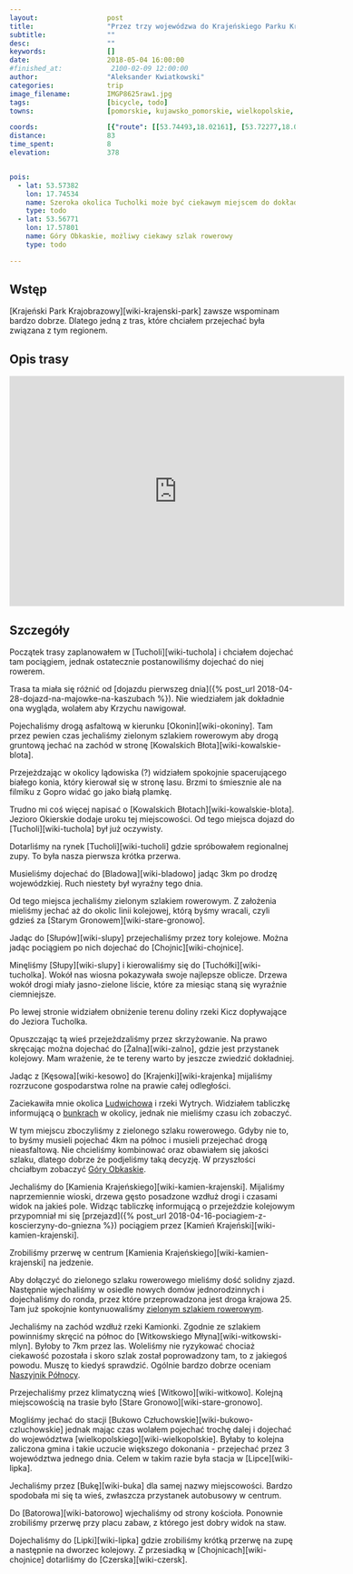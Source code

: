 ```yaml
---
layout:                 post
title:                  "Przez trzy wojewódzwa do Krajeńskiego Parku Krajobrazowego"
subtitle:               ""
desc:                   ""
keywords:               []
date:                   2018-05-04 16:00:00
#finished_at:            2100-02-09 12:00:00
author:                 "Aleksander Kwiatkowski"
categories:             trip
image_filename:         IMGP8625raw1.jpg
tags:                   [bicycle, todo]
towns:                  [pomorskie, kujawsko_pomorskie, wielkopolskie, czersk, sliwice, cekcyn, tuchola, kesowo, kamien_krajenski, debrzno, lipka]

coords:                 [{"route": [[53.74493,18.02161], [53.72277,18.04766], [53.71812,18.04586], [53.68611,18.07908], [53.67363,18.05719], [53.66709,18.05826], [53.65362,18.02174], [53.64021,17.98947], [53.63036,17.97831], [53.62242,17.97320], [53.62036,17.97835], [53.60160,17.92183], [53.59523,17.88510], [53.59311,17.85579], [53.59602,17.84763], [53.59497,17.81811], [53.57791,17.77828], [53.57362,17.76073], [53.57143,17.73005], [53.55777,17.71460], [53.55012,17.70151], [53.54686,17.67232], [53.53742,17.66160], [53.53676,17.65040], [53.54232,17.64143], [53.52301,17.56963], [53.52658,17.56268], [53.52477,17.54143], [53.53112,17.52444], [53.53036,17.48328], [53.52648,17.46225], [53.53526,17.39200], [53.53842,17.38921], [53.53980,17.37750], [53.51403,17.35733], [53.51301,17.32454], [53.49270,17.32814], [53.47334,17.29106], [53.49561,17.25381]], "type": "bicycle"}]
distance:               83
time_spent:             8
elevation:              378


pois:
  - lat: 53.57382
    lon: 17.74534
    name: Szeroka okolica Tucholki może być ciekawym miejscem do dokładnej eksploracji
    type: todo
  - lat: 53.56771
    lon: 17.57801  
    name: Góry Obkaskie, możliwy ciekawy szlak rowerowy
    type: todo

---
```



## Wstęp

[Krajeński Park Krajobrazowy][wiki-krajenski-park] zawsze wspominam bardzo
dobrze. Dlatego jedną z tras, które chciałem przejechać była
związana z tym regionem.

## Opis trasy

<iframe height='405' width='590' frameborder='0' allowtransparency='true' scrolling='no' src='https://www.strava.com/activities/1549491018/embed/05a6274fd3c78fb8181299e3eca6692724569535'></iframe>

## Szczegóły

Początek trasy zaplanowałem w [Tucholi][wiki-tuchola] i chciałem
dojechać tam pociągiem, jednak ostatecznie postanowiliśmy
dojechać do niej rowerem.

Trasa ta miała się różnić od
[dojazdu pierwszeg dnia]({% post_url 2018-04-28-dojazd-na-majowke-na-kaszubach %}).
Nie wiedziałem jak dokładnie ona wygląda, wolałem aby
Krzychu nawigował.

Pojechaliśmy drogą asfaltową w kierunku [Okonin][wiki-okoniny].
Tam przez pewien czas jechaliśmy zielonym szlakiem rowerowym aby
drogą gruntową jechać na zachód w stronę
[Kowalskich Błota][wiki-kowalskie-blota].

Przejeżdzając w okolicy lądowiska (?) widziałem spokojnie spacerującego
białego konia, który kierował się w stronę
lasu. Brzmi to śmiesznie ale na filmiku z Gopro widać go
jako białą plamkę.

Trudno mi coś więcej napisać o [Kowalskich Błotach][wiki-kowalskie-blota].
Jezioro Okierskie dodaje uroku tej miejscowości.
Od tego miejsca dojazd do [Tucholi][wiki-tuchola] był
już oczywisty.

Dotarliśmy na rynek [Tucholi][wiki-tucholi] gdzie spróbowałem
regionalnej zupy. To była nasza pierwsza krótka przerwa.

Musieliśmy dojechać do [Bladowa][wiki-bladowo] jadąc 3km po drodzę
wojewódzkiej. Ruch niestety był wyraźny tego dnia.

Od tego miejsca jechaliśmy zielonym szlakiem rowerowym. Z założenia
mieliśmy jechać aż do okolic linii kolejowej, którą byśmy wracali,
czyli gdzieś za [Starym Gronowem][wiki-stare-gronowo].

Jadąc do [Słupów][wiki-slupy] przejechaliśmy przez tory kolejowe.
Można jadąc pociągiem po nich dojechać do [Chojnic][wiki-chojnice].

Minęliśmy [Słupy][wiki-slupy] i kierowaliśmy się do [Tuchółki][wiki-tucholka].
Wokół nas wiosna pokazywała swoje najlepsze oblicze.
Drzewa wokół drogi miały jasno-zielone liście, które za miesiąc
staną się wyraźnie ciemniejsze.

Po lewej stronie widziałem obniżenie terenu doliny
rzeki Kicz dopływające do Jeziora Tucholka.

Opuszczając tą wieś przejeżdzaliśmy przez skrzyżowanie. Na prawo skręcając
można dojechać do [Żalna][wiki-zalno], gdzie jest przystanek kolejowy.
Mam wrażenie, że te tereny warto by jeszcze zwiedzić dokładniej.

[wiki-ludwichowo]: https://pl.wikipedia.org/wiki/Ludwichowo_(gmina_K%C4%99sowo)
[ludwichowo-bunkry]: http://www.polskaniezwykla.pl/web/place/46116,ludwichowo-bunkry-zelbetowe-z-1939-r-.html

Jadąc z [Kęsowa][wiki-kesowo] do [Krajenki][wiki-krajenka]
mijaliśmy rozrzucone gospodarstwa rolne na prawie całej odległości.

Zaciekawiła mnie okolica [Ludwichowa][wiki-ludwichowo] i
rzeki Wytrych. Widziałem tabliczkę informującą o
[bunkrach][ludwichowo-bunkry] w okolicy, jednak
nie mieliśmy czasu ich zobaczyć.

W tym miejscu zboczyliśmy z zielonego szlaku rowerowego.
Gdyby nie to, to byśmy musieli pojechać 4km na północ i musieli przejechać
drogą nieasfaltową. Nie chcieliśmy kombinować oraz obawiałem
się jakości szlaku, dlatego dobrze że podjeliśmy taką decyzję.
W przyszłości chciałbym zobaczyć [Góry Obkaskie][wiki-gory-obkaskie].

[wiki-gory-obkaskie]: https://pl.wikipedia.org/wiki/G%C3%B3ry_Obkaskie

Jechaliśmy do [Kamienia Krajeńskiego][wiki-kamien-krajenski].
Mijaliśmy naprzemiennie wioski, drzewa gęsto posadzone wzdłuż drogi i
czasami widok na jakieś pole.
Widząc tabliczkę informującą o przejeździe kolejowym
przypomniał mi się
[przejazd]({% post_url 2018-04-16-pociagiem-z-koscierzyny-do-gniezna %})
pociągiem przez [Kamień Krajeński][wiki-kamien-krajenski].

Zrobiliśmy przerwę w centrum [Kamienia Krajeńskiego][wiki-kamien-krajenski]
na jedzenie.

Aby dołączyć do zielonego szlaku rowerowego mieliśmy dość
solidny zjazd. Następnie wjechaliśmy w osiedle nowych domów jednorodzinnych
i dojechaliśmy do ronda, przez które przeprowadzona jest droga
krajowa 25. Tam już spokojnie kontynuowaliśmy
[zielonym szlakiem rowerowym][greenway-1].

[greenway-1]: http://lubimyrowery.pl/trasy/kujawsko-pomorskie/greenway-naszyjnik-polnocy/

Jechaliśmy na zachód wzdłuż rzeki Kamionki. Zgodnie ze szlakiem
powinniśmy skręcić na północ do [Witkowskiego Młyna][wiki-witkowski-mlyn].
Byłoby to 7km przez las. Woleliśmy nie ryzykować chociaż
ciekawość pozostała i skoro szlak został poprowadzony tam,
to z jakiegoś powodu. Muszę to kiedyś sprawdzić.
Ogólnie bardzo dobrze oceniam
[Naszyjnik Północy][greenway-1].

Przejechaliśmy przez klimatyczną wieś [Witkowo][wiki-witkowo].
Kolejną miejscowością na trasie było [Stare Gronowo][wiki-stare-gronowo].

Mogliśmy jechać do stacji [Bukowo Człuchowskie][wiki-bukowo-czluchowskie]
jednak mając czas wolałem pojechać trochę dalej i dojechać
do województwa [wielkopolskiego][wiki-wielkopolskie].
Byłaby to kolejna zaliczona gmina i takie uczucie większego
dokonania - przejechać przez 3 województwa jednego dnia.
Celem w takim razie była stacja w [Lipce][wiki-lipka].

Jechaliśmy przez [Bukę][wiki-buka] dla samej nazwy miejscowości.
Bardzo spodobała mi się ta wieś, zwłaszcza
przystanek autobusowy w centrum.

Do [Batorowa][wiki-batorowo] wjechaliśmy od strony kościoła.
Ponownie zrobiliśmy przerwę przy placu zabaw, z którego jest dobry widok
na staw.

Dojechaliśmy do [Lipki][wiki-lipka] gdzie zrobiliśmy krótką przerwę
na zupę a następnie na dworzec kolejowy. Z przesiadką
w [Chojnicach][wiki-chojnice] dotarliśmy do [Czerska][wiki-czersk].
